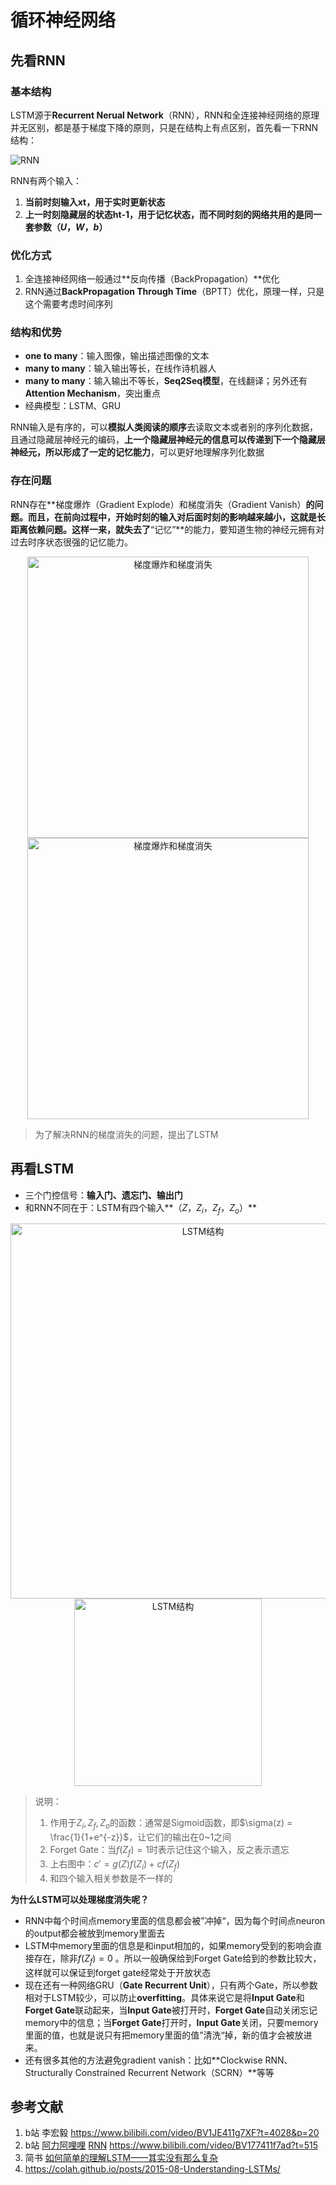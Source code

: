 

# 循环神经网络

## 先看RNN

### 基本结构

LSTM源于**Recurrent Nerual Network**（RNN），RNN和全连接神经网络的原理并无区别，都是基于梯度下降的原则，只是在结构上有点区别，首先看一下RNN结构：

<img src="https://i.loli.net/2021/05/24/Xr2tdPLlZKQCp8g.jpg" alt="RNN"/>

RNN有两个输入：

1. **当前时刻输入xt，用于实时更新状态**
2. **上一时刻隐藏层的状态ht-1，用于记忆状态，而不同时刻的网络共用的是同一套参数$（U，W，b）$**



### 优化方式

1. 全连接神经网络一般通过**反向传播（BackPropagation）**优化
2. RNN通过**BackPropagation Through Time**（BPTT）优化，原理一样，只是这个需要考虑时间序列



### 结构和优势

- **one to many**：输入图像，输出描述图像的文本
- **many to many**：输入输出等长，在线作诗机器人
- **many to many**：输入输出不等长，**Seq2Seq模型**，在线翻译；另外还有**Attention Mechanism**，突出重点
- 经典模型：LSTM、GRU

RNN输入是有序的，可以**模拟人类阅读的顺序**去读取文本或者别的序列化数据，且通过隐藏层神经元的编码，**上一个隐藏层神经元的信息可以传递到下一个隐藏层神经元，所以形成了一定的记忆能力**，可以更好地理解序列化数据



### 存在问题

RNN存在**梯度爆炸（Gradient Explode）和梯度消失（Gradient Vanish）**的问题。而且，在前向过程中，开始时刻的输入对后面时刻的影响越来越小，这就是长距离依赖问题。这样一来，就失去了**“记忆”**的能力，要知道生物的神经元拥有对过去时序状态很强的记忆能力。

<center class="half">
    <img src="https://i.loli.net/2021/05/24/r2YtXhcJCkTwaKS.png" alt="梯度爆炸和梯度消失"  width="450"/>
    <img src="https://i.loli.net/2021/05/24/C1NpWvsmkgtJx6H.png" alt="梯度爆炸和梯度消失"  width="450"/>
</center>





> 为了解决RNN的梯度消失的问题，提出了LSTM



## 再看LSTM

- 三个门控信号：**输入门、遗忘门、输出门**
- 和RNN不同在于：LSTM有四个输入**（$Z，Z_i，Z_f，Z_o$）**

<center class="half">
    <img src="https://i.loli.net/2021/05/24/SIn6dBvxwh8MYKR.png" alt="LSTM结构"  width="600"/>
    <img src="https://i.loli.net/2021/05/24/SDpeKZGF2cPHYz9.png" alt="LSTM结构"  width="300"/>
</center>





> 说明：
>
> 1. 作用于$Z_i, Z_f, Z_o$的函数：通常是Sigmoid函数，即$\sigma(z) = \frac{1}{1+e^{-z}}$，让它们的输出在0\~1之间
> 2. Forget Gate：当$f(Z_f) = 1$时表示记住这个输入，反之表示遗忘
> 3. 上右图中：$c'=g(Z)f(Z_i)+cf(Z_f)$
> 4. 和四个输入相关参数是不一样的

**为什么LSTM可以处理梯度消失呢？**

- RNN中每个时间点memory里面的信息都会被”冲掉“，因为每个时间点neuron的output都会被放到memory里面去
- LSTM中memory里面的信息是和input相加的，如果memory受到的影响会直接存在，除非$f(Z_f) = 0$ 。所以一般确保给到Forget Gate给到的参数比较大，这样就可以保证到forget gate经常处于开放状态
- 现在还有一种网络GRU（**Gate Recurrent Unit**），只有两个Gate，所以参数相对于LSTM较少，可以防止**overfitting**。具体来说它是将**Input Gate**和**Forget Gate**联动起来，当**Input Gate**被打开时，**Forget Gate**自动关闭忘记memory中的信息；当**Forget Gate**打开时，**Input Gate**关闭，只要memory里面的值，也就是说只有把memory里面的值”清洗“掉，新的值才会被放进来。
- 还有很多其他的方法避免gradient vanish：比如**Clockwise RNN、Structurally Constrained Recurrent Network（SCRN）**等等



## 参考文献

1. b站 李宏毅 https://www.bilibili.com/video/BV1JE411g7XF?t=4028&p=20
2. b站 [阿力阿哩哩](https://space.bilibili.com/299585150) [RNN](https://www.bilibili.com/video/BV177411f7RM?t=587) https://www.bilibili.com/video/BV177411f7ad?t=515
3. 简书 [如何简单的理解LSTM——其实没有那么复杂](https://www.jianshu.com/p/4b4701beba92)
4. https://colah.github.io/posts/2015-08-Understanding-LSTMs/